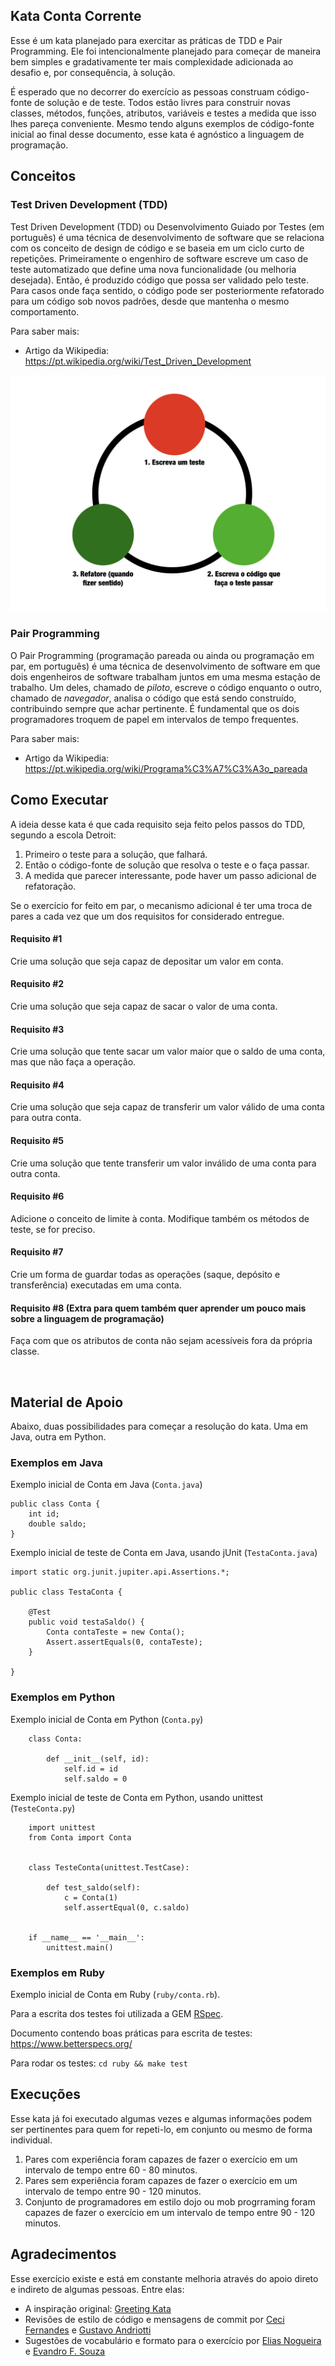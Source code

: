 ## Kata Conta Corrente
Esse é um kata planejado para exercitar as práticas de TDD e Pair Programming. Ele foi intencionalmente planejado para começar de maneira bem simples e gradativamente ter mais complexidade adicionada ao desafio e, por consequência, à solução. 

É esperado que no decorrer do exercício as pessoas construam código-fonte de solução e de teste. Todos estão livres para construir novas classes, métodos, funções, atributos, variáveis e testes a medida que isso lhes pareça conveniente. Mesmo tendo alguns exemplos de código-fonte inicial ao final desse documento, esse kata é agnóstico a linguagem de programação. 

## Conceitos
### Test Driven Development (TDD)
Test Driven Development (TDD) ou Desenvolvimento Guiado por Testes (em português) é uma técnica de desenvolvimento de software que se relaciona com os conceito de design de código e se baseia em um ciclo curto de repetições. Primeiramente o engenhiro de software escreve um caso de teste automatizado que define uma nova funcionalidade (ou melhoria desejada). Então, é produzido código que possa ser validado pelo teste. Para casos onde faça sentido, o código pode ser posteriormente refatorado para um código sob novos padrões, desde que mantenha o mesmo comportamento.

Para saber mais:
* Artigo da Wikipedia: https://pt.wikipedia.org/wiki/Test_Driven_Development

<img alt="Ciclo TDD" src="docs/ciclo_tdd.jpg">

### Pair Programming
O Pair Programming (programação pareada ou ainda ou programação em par, em português) é uma técnica de desenvolvimento de software em que dois engenheiros de software trabalham juntos em uma mesma estação de trabalho. Um deles, chamado de *piloto*, escreve o código enquanto o outro, chamado de *navegador*, analisa o código que está sendo construído, contribuindo sempre que achar pertinente. É fundamental que os dois programadores troquem de papel em intervalos de tempo frequentes.

Para saber mais:
* Artigo da Wikipedia: https://pt.wikipedia.org/wiki/Programa%C3%A7%C3%A3o_pareada

## Como Executar
A ideia desse kata é que cada requisito seja feito pelos passos do TDD, segundo a escola Detroit: 
1. Primeiro o teste para a solução, que falhará.
1. Então o código-fonte de solução que resolva o teste e o faça passar. 
1. A medida que parecer interessante, pode haver um passo adicional de refatoração. 

Se o exercício for feito em par, o mecanismo adicional é ter uma troca de pares a cada vez que um dos requisitos for considerado entregue.


#### Requisito #1
Crie uma solução que seja capaz de depositar um valor em conta.


#### Requisito #2
Crie uma solução que seja capaz de sacar o valor de uma conta.


#### Requisito #3
Crie uma solução que tente sacar um valor maior que o saldo de uma conta, mas que não faça a operação.


#### Requisito #4
Crie uma solução que seja capaz de transferir um valor válido de uma conta para outra conta.


#### Requisito #5
Crie uma solução que tente transferir um valor inválido de uma conta para outra conta.


#### Requisito #6
Adicione o conceito de limite à conta. Modifique também os métodos de teste, se for preciso.


#### Requisito #7
Crie um forma de guardar todas as operações (saque, depósito e transferência) executadas em uma conta.


#### Requisito #8 (Extra para quem também quer aprender um pouco mais sobre a linguagem de programação)
Faça com que os atributos de conta não sejam acessíveis fora da própria classe.

<br>

## Material de Apoio
Abaixo, duas possibilidades para começar a resolução do kata. Uma em Java, outra em Python.

### Exemplos em Java

Exemplo inicial de Conta em Java (`Conta.java`)
```
public class Conta {
    int id;
    double saldo;
}
```



Exemplo inicial de teste de Conta em Java, usando jUnit (`TestaConta.java`)
```
import static org.junit.jupiter.api.Assertions.*;

public class TestaConta {
    
    @Test
    public void testaSaldo() {
        Conta contaTeste = new Conta();
        Assert.assertEquals(0, contaTeste);
    }

}
```


### Exemplos em Python

Exemplo inicial de Conta em Python (`Conta.py`)
```
    class Conta:

        def __init__(self, id):
            self.id = id
            self.saldo = 0
```


Exemplo inicial de teste de Conta em Python, usando unittest (`TesteConta.py`)
```
    import unittest
    from Conta import Conta


    class TesteConta(unittest.TestCase):

        def test_saldo(self):
            c = Conta(1)
            self.assertEqual(0, c.saldo)


    if __name__ == '__main__':
        unittest.main()
```

### Exemplos em Ruby

Exemplo inicial de Conta em Ruby (`ruby/conta.rb`).

Para a escrita dos testes foi utilizada a GEM [RSpec](https://rspec.info/).

Documento contendo boas práticas para escrita de testes: https://www.betterspecs.org/

Para rodar os testes: `cd ruby && make test`

## Execuções
Esse kata já foi executado algumas vezes e algumas informações podem ser pertinentes para quem for repeti-lo, em conjunto ou mesmo de forma individual.
1. Pares com experiência foram capazes de fazer o exercício em um intervalo de tempo entre 60 - 80 minutos.
1. Pares sem experiência foram capazes de fazer o exercício em um intervalo de tempo entre 90 - 120 minutos.
1. Conjunto de programadores em estilo dojo ou mob progrraming foram capazes de fazer o exercício em um intervalo de tempo entre 90 - 120 minutos.

## Agradecimentos
Esse exercício existe e está em constante melhoria através do apoio direto e indireto de algumas pessoas. Entre elas:
* A inspiração original: [Greeting Kata](https://github.com/testdouble/contributing-tests/wiki/Greeting-Kata)
* Revisões de estilo de código e mensagens de commit por [Ceci Fernandes](http://cecifernandes.com) e [Gustavo Andriotti](https://github.com/fgka)
* Sugestões de vocabulário e formato para o exercício por [Elias Nogueira](http://www.eliasnogueira.com) e [Evandro F. Souza](https://medium.com/@evandroferreiras)
